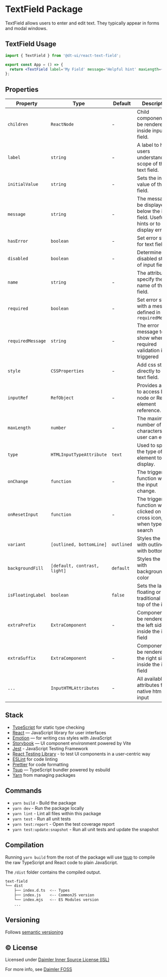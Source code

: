 # TextField Package

TextField allows users to enter and edit text. They typically appear in forms and modal windows.

## TextField Usage

```jsx
import { TextField } from '@dt-ui/react-text-field';

export const App = () => {
  return <TextField label='My Field' message='Helpful hint' maxLength={40} />;
};
```

## Properties

| Property          | Type                         | Default    | Description                                                                               |
| ----------------- | ---------------------------- | ---------- | ----------------------------------------------------------------------------------------- |
| `children`        | `ReactNode`                  | -          | Child components to be rendered inside input field.                                       |
| `label`           | `string`                     | -          | A label to help users understand the scope of the text field.                             |
| `initialValue`    | `string`                     | -          | Sets the initial value of the text field.                                                 |
| `message`         | `string`                     | -          | The message to be displayed below the input field. Useful for hints or to display errors. |
| `hasError`        | `boolean`                    | -          | Set error state for text field.                                                           |
| `disabled`        | `boolean`                    | -          | Determines the disabled state of input field.                                             |
| `name`            | `string`                     | -          | The attribute to specify the name of the text field.                                      |
| `required`        | `boolean`                    | -          | Set error state with a message defined in `requiredMessage`                               |
| `requiredMessage` | `string`                     | -          | The error message to show when the required validation is triggered                       |
| `style`           | `CSSProperties`              | -          | Add css style directly to the text field.                                                 |
| `inputRef`        | `RefObject`                  | -          | Provides a way to access DOM node or React element reference.                             |
| `maxLength`       | `number`                     | -          | The maximum number of characters that user can enter.                                     |
| `type`            | `HTMLInputTypeAttribute`     | `text`     | Used to specify the type of element to display.                                           |
| `onChange`        | `function`                   | -          | The triggered function when the input change.                                             |
| `onResetInput`    | `function`                   | -          | The triggered function when clicked on the cross icon, when type is search                |
| `variant`         | `[outlined, bottomLine]`     | `outlined` | Styles the input with outlined or with bottom line                                        |
| `backgroundFill`  | `[default, contrast, light]` | `default`  | Styles the input with background color                                                    |
| `isFloatingLabel` | `boolean`                    | `false`    | Sets the label floating or traditional on top of the input                                |
| `extraPrefix`     | `ExtraComponent`             | -          | Component to be rendered on the left side inside the input field                          |
| `extraSuffix`     | `ExtraComponent`             | -          | Component to be rendered on the right side inside the input field                         |
| `...`             | `InputHTMLAttributes`        | -          | All available attributes from native html input                                           |

## Stack

- [TypeScript](https://www.typescriptlang.org/) for static type checking
- [React](https://reactjs.org/) — JavaScript library for user interfaces
- [Emotion](https://emotion.sh/docs/introduction) — for writing css styles with JavaScript
- [Storybook](https://storybook.js.org/) — UI component environment powered by Vite
- [Jest](https://jestjs.io/) - JavaScript Testing Framework
- [React Testing Library](https://testing-library.com/) - to test UI components in a user-centric way
- [ESLint](https://eslint.org/) for code linting
- [Prettier](https://prettier.io) for code formatting
- [Tsup](https://github.com/egoist/tsup) — TypeScript bundler powered by esbuild
- [Yarn](https://yarnpkg.com/) from managing packages

## Commands

- `yarn build` - Build the package
- `yarn dev` - Run the package locally
- `yarn lint` - Lint all files within this package
- `yarn test` - Run all unit tests
- `yarn test:report` - Open the test coverage report
- `yarn test:update:snapshot` - Run all unit tests and update the snapshot

## Compilation

Running `yarn build` from the root of the package will use [tsup](https://tsup.egoist.dev/) to compile the raw TypeScript and React code to plain JavaScript.

The `/dist` folder contains the compiled output.

```bash
text-field
└── dist
    ├── index.d.ts  <-- Types
    ├── index.js    <-- CommonJS version
    └── index.mjs   <-- ES Modules version
    ...
```

## Versioning

Follows [semantic versioning](https://semver.org/)

## &copy; License

Licensed under [Daimler Inner Source License (ISL)](LICENSE.md)

For more info, see [Daimler FOSS](https://git.t3.daimlertruck.com/tbf/daimler-inner-source-license)

